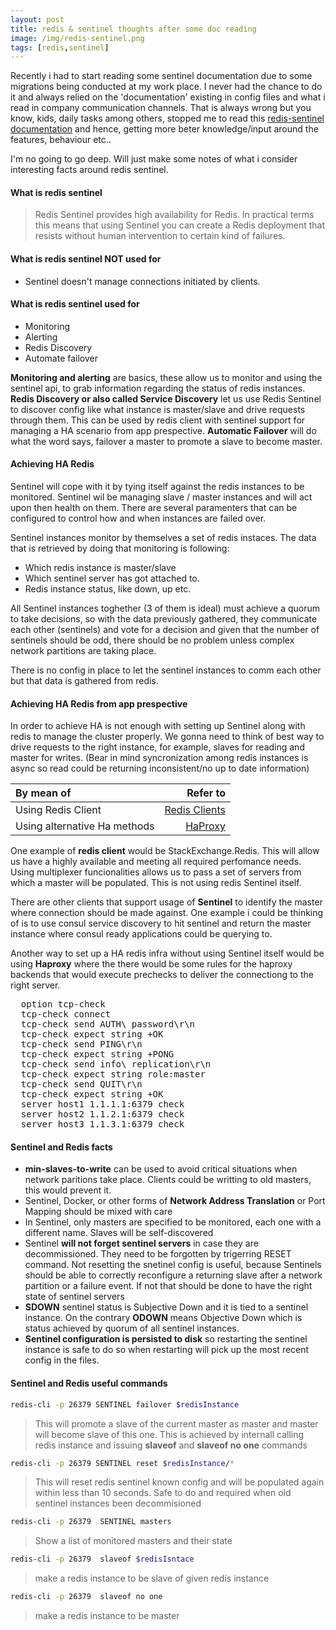 ```yaml
---
layout: post
title: redis & sentinel thoughts after some doc reading
image: /img/redis-sentinel.png
tags: [redis,sentinel]
---
```


Recently i had to start reading some sentinel documentation due to some migrations being conducted at my work place. I never had the chance to do it and always relied on the 'documentation' existing in config files and what i read in company communication channels. That is always wrong but you know, kids, daily tasks among others, stopped me to read this [redis-sentinel documentation](https://redis.io/topics/sentinel) and hence, getting more beter knowledge/input around the features, behaviour etc..

I'm no going to go deep. Will just make some notes of what i consider interesting facts around redis sentinel.

#### What is redis sentinel

> Redis Sentinel provides high availability for Redis.
> In practical terms this means that using Sentinel you can create a Redis deployment that resists without human intervention to certain kind of failures.

#### What is redis sentinel NOT used for

- Sentinel doesn't manage connections initiated by clients.  

#### What is redis sentinel used for

- Monitoring
- Alerting
- Redis Discovery
- Automate failover

**Monitoring and alerting** are basics, these allow us to monitor and using the sentinel api, to grab information regarding the status of redis instances.
**Redis Discovery or also called Service Discovery** let us use Redis Sentinel to discover config like what instance is master/slave and drive requests through them. This can be used by redis client with sentinel support for managing a HA scenario from app prespective.
**Automatic Failover** will do what the word says, failover a master to promote a slave to become master.

#### Achieving HA Redis

Sentinel will cope with it by tying itself against the redis instances to be monitored. Sentinel wil be managing slave / master instances and will act upon then health on them. There are several paramenters that can be configured to control how and when instances are failed over.

Sentinel instances monitor by themselves a set of redis instaces. The data that is retrieved by doing that monitoring is following:

- Which redis instance is master/slave
- Which sentinel server has got attached to.
- Redis instance status, like down, up etc.

All  Sentinel instances toghether (3 of them is ideal) must  achieve a quorum to take decisions, so with the data previously gathered, they communicate each other (sentinels) and vote for a decision and given that the number of sentinels  should be odd, there  should be no problem unless complex network partitions are taking place.

There is no config in place to let the sentinel instances to comm each other but that data is gathered from redis.

#### Achieving HA Redis from app prespective

In order to achieve HA is not enough with setting up Sentinel along with redis to manage the cluster properly. We gonna need to think of best way to drive requests to the right instance, for example, slaves for reading and master for writes. (Bear in mind syncronization among redis instances is async so read could be returning inconsistent/no up to date information)

| By mean of                     | Refer to |
| :---                           |   ----:  |
| Using Redis Client             | [Redis Clients](https://redis.io/clients)|
| Using alternative Ha methods   | [HaProxy](http://www.haproxy.org/)|


One example of **redis client** would be StackExchange.Redis. This will allow us have a highly available and meeting all required perfomance needs. Using multiplexer funcionalities allows us to pass a set of servers from which a master will be populated. This is not using redis Sentinel itself.

There are other clients that support usage of **Sentinel** to identify the master where connection should be made against. One example i could be thinking of is to use consul service discovery to hit sentinel and return the master instance where consul ready applications could be querying to.

Another way to set up a HA redis infra without using Sentinel itself would be using **Haproxy** where the there would be some rules for the haproxy backends  that would execute prechecks to deliver the  connectiong to the right server.

<pre>
  option tcp-check
  tcp-check connect
  tcp-check send AUTH\ password\r\n
  tcp-check expect string +OK
  tcp-check send PING\r\n
  tcp-check expect string +PONG
  tcp-check send info\ replication\r\n
  tcp-check expect string role:master
  tcp-check send QUIT\r\n
  tcp-check expect string +OK
  server host1 1.1.1.1:6379 check
  server host2 1.1.2.1:6379 check
  server host3 1.1.3.1:6379 check
</pre>

#### Sentinel and Redis facts

- **min-slaves-to-write** can be used to avoid critical situations when network paritions take place.  Clients could be writting to old masters, this would prevent it.
- Sentinel, Docker, or other forms of **Network Address Translation** or Port Mapping should be mixed with care
- In Sentinel, only masters are specified to be monitored, each one with a different name. Slaves will be self-discovered
- Sentinel **will not forget sentinel servers** in case they are decommissioned. They need to be forgotten by trigerring RESET command. Not resetting the snetinel config is useful, because Sentinels should be able to correctly reconfigure a returning slave after a network partition or a failure event. If not that should be done to have the right state of sentinel servers
- **SDOWN** sentinel status is Subjective Down and it is tied to a sentinel instance. On the contrary **ODOWN** means Objective Down which is status achieved by quorum of all sentinel instances.
- **Sentinel configuration is persisted to disk** so restarting the sentinel instance is safe to do so when restarting will pick up the most recent config in the files.

#### Sentinel and Redis useful commands

``` bash
redis-cli -p 26379 SENTINEL failover $redisInstance
```

>This will promote a slave of the current master as master and master will become slave of this one. This is achieved by internall calling redis  instance and issuing **slaveof** and **slaveof no one** commands

```bash
redis-cli -p 26379 SENTINEL reset $redisInstance/*
```

>This will reset redis sentinel known config and will be populated again within less than 10 seconds. Safe to do and required when old sentinel instances been decommisioned

```bash
redis-cli -p 26379  SENTINEL masters
```

> Show a list of monitored masters and their state

```bash
redis-cli -p 26379  slaveof $redisIsntace
```

> make a redis instance to be slave of given redis instance

```bash
redis-cli -p 26379  slaveof no one
```

> make a redis instance to be master

